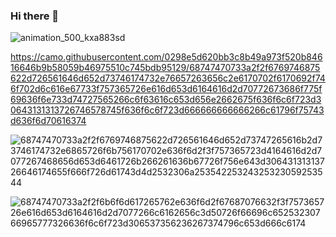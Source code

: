 ### Hi there 👋

<!--
**nasremp/nasremp** is a ✨ _special_ ✨ repository because its `README.md` (this file) appears on your GitHub profile.

Here are some ideas to get you started:

- 🔭 I’m currently working on Stock price prediction project using LSTM and time series forecasting.
- 🌱 I’m currently learning new frameworks and technologies for deep learning and neural networks.
- 👯 I’m looking to collaborate on Open Source Projects
- 🤔 I’m looking for help with ...
- 📫 How to reach me: s-mohamed_nasr@zewailcity.edu.eg
- ⚡ Fun fact: I love Table Tennis 🏓
-->
![animation_500_kxa883sd](https://user-images.githubusercontent.com/63264076/170476316-80e6b933-f9fa-43e8-aa9a-ea387325162b.gif)

https://camo.githubusercontent.com/0298e5d620bb3c8b49a973f520b84616646b9b58059b46975510c745bdb95129/68747470733a2f2f6769746875622d726561646d652d73746174732e76657263656c2e6170702f6170692f746f702d6c616e67733f757365726e616d653d6164616d2d70772673686f775f69636f6e733d74727565266c6f63616c653d656e2662675f636f6c6f723d30643131313726746578745f636f6c6f723d666666666666266c61796f75743d636f6d70616374

![68747470733a2f2f6769746875622d726561646d652d73747265616b2d73746174732e6865726f6b756170702e636f6d2f3f757365723d4164616d2d7077267468656d653d6461726b266261636b67726f756e643d30643131313726646174655f666f726d61743d4d2532306a25354225324325323059253544](https://user-images.githubusercontent.com/63264076/170478216-880bdfab-dd1e-4ff7-b33e-1ffe30312849.svg)

![68747470733a2f2f6b6f6d617265762e636f6d2f67687076632f3f757365726e616d653d6164616d2d7077266c6162656c3d50726f66696c65253230766965777326636f6c6f723d306537356236267374796c653d666c6174](https://user-images.githubusercontent.com/63264076/170478250-503fdd89-61a9-40ce-a19c-6e36619e4fcd.svg)
